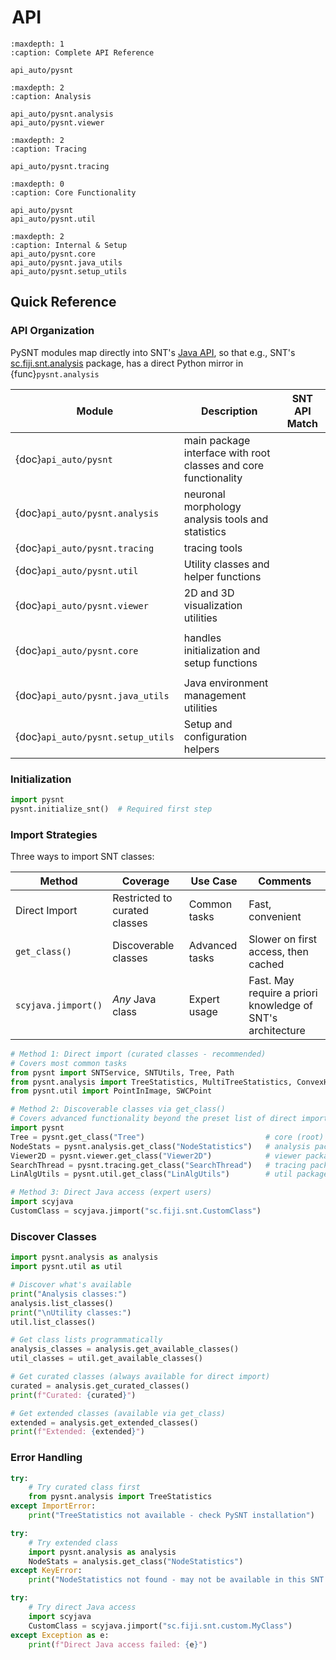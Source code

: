 # <i class="fa-solid fa-code"></i>&hairsp;API

```{toctree}
:maxdepth: 1
:caption: Complete API Reference

api_auto/pysnt
```

```{toctree}
:maxdepth: 2
:caption: Analysis

api_auto/pysnt.analysis
api_auto/pysnt.viewer
```

```{toctree}
:maxdepth: 2
:caption: Tracing

api_auto/pysnt.tracing
```

```{toctree}
:maxdepth: 0
:caption: Core Functionality

api_auto/pysnt
api_auto/pysnt.util
```

```{toctree}
:maxdepth: 2
:caption: Internal & Setup
api_auto/pysnt.core
api_auto/pysnt.java_utils
api_auto/pysnt.setup_utils
```

## Quick Reference

### API Organization
PySNT modules map directly into SNT's [Java API](https://javadoc.scijava.org/SNT/index.html), so that e.g., SNT's [sc.fiji.snt.analysis](https://javadoc.scijava.org/SNT/index.html?sc/fiji/snt/analysis/package-summary.html) package,
has a direct Python mirror in {func}`pysnt.analysis`

| Module                            | Description                                                     | SNT API Match                                                                                                             |
|-----------------------------------|-----------------------------------------------------------------|---------------------------------------------------------------------------------------------------------------------------|
| {doc}`api_auto/pysnt`             | main package interface with root classes and core functionality | [<i class="fa-brands fa-java"></i>](https://javadoc.scijava.org/SNT/index.html?sc/fiji/snt/package-summary.html)          |
| {doc}`api_auto/pysnt.analysis`    | neuronal morphology analysis tools and statistics               | [<i class="fa-brands fa-java"></i>](https://javadoc.scijava.org/SNT/index.html?sc/fiji/snt/analysis/package-summary.html) |
| {doc}`api_auto/pysnt.tracing`     | tracing tools                                                   | [<i class="fa-brands fa-java"></i>](https://javadoc.scijava.org/SNT/index.html?sc/fiji/snt/tracing/package-summary.html)  |
| {doc}`api_auto/pysnt.util`        | Utility classes and helper functions                            | [<i class="fa-brands fa-java"></i>](https://javadoc.scijava.org/SNT/index.html?sc/fiji/snt/util/package-summary.html)     |
| {doc}`api_auto/pysnt.viewer`      | 2D and 3D visualization utilities                               | [<i class="fa-brands fa-java"></i>](https://javadoc.scijava.org/SNT/index.html?sc/fiji/snt/viewer/package-summary.html)   |
|                                   |                                                                 |
| {doc}`api_auto/pysnt.core`        | handles initialization and setup functions                      |                                                                                                                           |
|                                   |                                                                 |
| {doc}`api_auto/pysnt.java_utils`  | Java environment management utilities                           |                                                                                                                           |
| {doc}`api_auto/pysnt.setup_utils` | Setup and configuration helpers                                 |                                                                                                                           |

### Initialization

```python
import pysnt
pysnt.initialize_snt()  # Required first step
```

### Import Strategies
Three ways to import SNT classes:

| Method              | Coverage                      | Use Case       | Comments                                                   |
|---------------------|-------------------------------|----------------|------------------------------------------------------------|
| Direct Import       | Restricted to curated classes | Common tasks   | Fast, convenient                                           |
| `get_class()`       | Discoverable classes          | Advanced tasks | Slower on first access, then cached                        |
| `scyjava.jimport()` | _Any_ Java class              | Expert usage   | Fast. May require a priori knowledge of SNT's architecture |

```python
# Method 1: Direct import (curated classes - recommended)
# Covers most common tasks
from pysnt import SNTService, SNTUtils, Tree, Path
from pysnt.analysis import TreeStatistics, MultiTreeStatistics, ConvexHull3D
from pysnt.util import PointInImage, SWCPoint

# Method 2: Discoverable classes via get_class()
# Covers advanced functionality beyond the preset list of direct imports
import pysnt
Tree = pysnt.get_class("Tree")                           # core (root) package
NodeStats = pysnt.analysis.get_class("NodeStatistics")   # analysis package
Viewer2D = pysnt.viewer.get_class("Viewer2D")            # viewer package
SearchThread = pysnt.tracing.get_class("SearchThread")   # tracing package
LinAlgUtils = pysnt.util.get_class("LinAlgUtils")        # util package

# Method 3: Direct Java access (expert users)
import scyjava
CustomClass = scyjava.jimport("sc.fiji.snt.CustomClass")
```

### Discover Classes

```python
import pysnt.analysis as analysis
import pysnt.util as util

# Discover what's available
print("Analysis classes:")
analysis.list_classes()
print("\nUtility classes:")
util.list_classes()

# Get class lists programmatically
analysis_classes = analysis.get_available_classes()
util_classes = util.get_available_classes()

# Get curated classes (always available for direct import)
curated = analysis.get_curated_classes()
print(f"Curated: {curated}")

# Get extended classes (available via get_class)
extended = analysis.get_extended_classes()
print(f"Extended: {extended}")
```

### Error Handling

```python
try:
    # Try curated class first
    from pysnt.analysis import TreeStatistics
except ImportError:
    print("TreeStatistics not available - check PySNT installation")

try:
    # Try extended class
    import pysnt.analysis as analysis
    NodeStats = analysis.get_class("NodeStatistics")
except KeyError:
    print("NodeStatistics not found - may not be available in this SNT version")

try:
    # Try direct Java access
    import scyjava
    CustomClass = scyjava.jimport("sc.fiji.snt.custom.MyClass")
except Exception as e:
    print(f"Direct Java access failed: {e}")
```